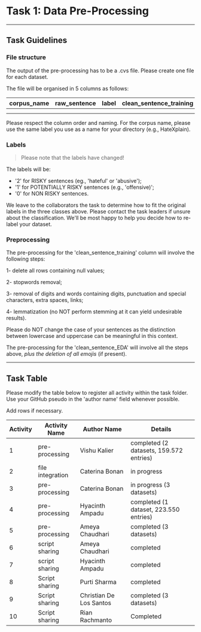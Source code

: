 # Task 1: Data Pre-Processing

__________________________________________

## Task Guidelines

### File structure

The output of the pre-processing has to be a .cvs file. Please create one file for each dataset.

The file will be organised in 5 columns as follows:

 | corpus_name | raw_sentence | label | clean_sentence_training | clean_sentence_EDA |
  |-|-|-|-|-|
 | | | | | |
 | | | | | |
  
 Please respect the column order and naming. For the corpus name, please use the same label you use as a name for your directory (e.g., HateXplain).
 
 ### Labels
 
 > Please note that the labels have changed!
 
 The labels will be:
 - '2' for RISKY sentences (eg., 'hateful' or 'abusive');
 - '1' for POTENTIALLY RISKY sentences (e.g., 'offensive)';
 - '0' for NON RISKY sentences.

We leave to the collaborators the task to determine how to fit the original labels in the three classes above. Please contact the task leaders if unsure about the classification. We'll be most happy to help you decide how to re-label your dataset.

### Preprocessing

The pre-processing for the 'clean_sentence_training' column will involve the following steps:

1- delete all rows containing null values;

2- stopwords removal;

3- removal of digits and words containing digits, punctuation and special characters, extra spaces, links;

4- lemmatization (no NOT perform stemming at it can yield undesirable results).

Please do NOT change the case of your sentences as the distinction between lowercase and uppercase can be meaningful in this context.

The pre-processing for the 'clean_sentence_EDA' will involve all the steps above, *plus the deletion of all emojis* (if present).

__________________________________________

## Task Table

Please modify the table below to register all activity within the task folder. Use your GitHub pseudo in the 'author name' field whenever possible.

Add rows if necessary.

| Activity | Activity Name | Author Name | Details |
|-|-|-|-|
|1| pre-processing | Vishu Kalier | completed (2 datasets, 159.572 entries) |
|2| file integration | Caterina Bonan | in progress |
|3| pre-processing | Caterina Bonan | in progress (3 datasets) |
|4| pre-processing | Hyacinth Ampadu | completed (1 dataset, 223.550 entries) |
|5| pre-processing | Ameya Chaudhari | completed (3 datasets) |
|6| script sharing | Ameya Chaudhari | completed |
|7| script sharing | Hyacinth Ampadu | completed |
|8| Script sharing | Purti Sharma    | completed| 13,240 entries|
|9| Script sharing | Christian De Los Santos | completed (3 datasets) |
|10|Script sharing | Rian Rachmanto  | Completed| (2 Dataset)
